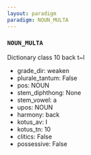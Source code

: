 ```yaml
---
layout: paradigm
paradigm: NOUN_MULTA
---
```

### ` NOUN_MULTA `

Dictionary class 10 back t~l
* grade_dir: weaken
* plurale_tantum: False
* pos: NOUN
* stem_diphthong: None
* stem_vowel: a
* upos: NOUN
* harmony: back
* kotus_av: I
* kotus_tn: 10
* clitics: False
* possessive: False
